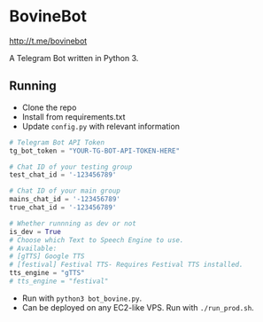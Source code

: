 # BovineBot
http://t.me/bovinebot

A Telegram Bot written in Python 3.

## Running

* Clone the repo
* Install from requirements.txt
* Update `config.py` with relevant information
 
```python
# Telegram Bot API Token
tg_bot_token = "YOUR-TG-BOT-API-TOKEN-HERE"

# Chat ID of your testing group
test_chat_id = '-123456789'

# Chat ID of your main group
mains_chat_id = '-123456789'
true_chat_id = '-123456789'

# Whether runnning as dev or not
is_dev = True
# Choose which Text to Speech Engine to use.
# Available:
# [gTTS] Google TTS
# [festival] Festival TTS- Requires Festival TTS installed.
tts_engine = "gTTS"
# tts_engine = "festival"
```

* Run with `python3 bot_bovine.py`.
* Can be deployed on any EC2-like VPS. Run with `./run_prod.sh`.
